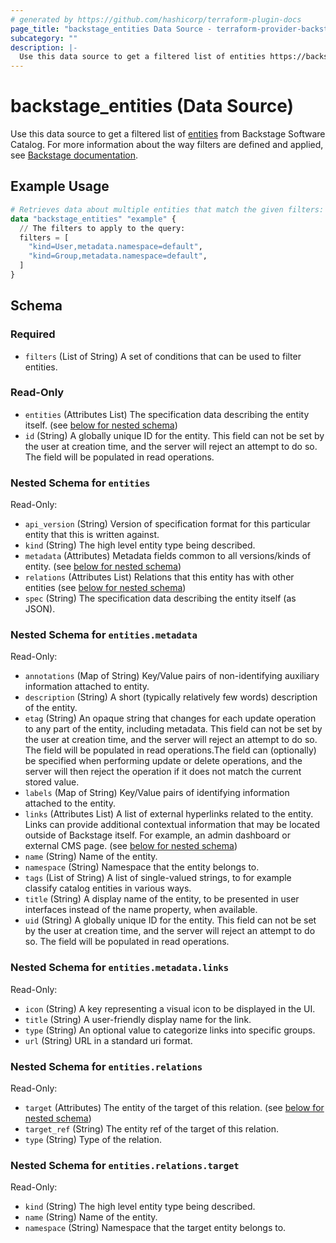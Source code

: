 ```yaml
---
# generated by https://github.com/hashicorp/terraform-plugin-docs
page_title: "backstage_entities Data Source - terraform-provider-backstage"
subcategory: ""
description: |-
  Use this data source to get a filtered list of entities https://backstage.io/docs/features/software-catalog/descriptor-format#overall-shape-of-an-entity from Backstage Software Catalog. For more information about the way filters are defined and applied, see Backstage documentation https://backstage.io/docs/features/software-catalog/software-catalog-api#filtering.
---
```


# backstage_entities (Data Source)

Use this data source to get a filtered list of [entities](https://backstage.io/docs/features/software-catalog/descriptor-format#overall-shape-of-an-entity) from Backstage Software Catalog. For more information about the way filters are defined and applied, see [Backstage documentation](https://backstage.io/docs/features/software-catalog/software-catalog-api#filtering).

## Example Usage

```terraform
# Retrieves data about multiple entities that match the given filters:
data "backstage_entities" "example" {
  // The filters to apply to the query:
  filters = [
    "kind=User,metadata.namespace=default",
    "kind=Group,metadata.namespace=default",
  ]
}
```

<!-- schema generated by tfplugindocs -->
## Schema

### Required

- `filters` (List of String) A set of conditions that can be used to filter entities.

### Read-Only

- `entities` (Attributes List) The specification data describing the entity itself. (see [below for nested schema](#nestedatt--entities))
- `id` (String) A globally unique ID for the entity. This field can not be set by the user at creation time, and the server will reject an attempt to do so. The field will be populated in read operations.

<a id="nestedatt--entities"></a>
### Nested Schema for `entities`

Read-Only:

- `api_version` (String) Version of specification format for this particular entity that this is written against.
- `kind` (String) The high level entity type being described.
- `metadata` (Attributes) Metadata fields common to all versions/kinds of entity. (see [below for nested schema](#nestedatt--entities--metadata))
- `relations` (Attributes List) Relations that this entity has with other entities (see [below for nested schema](#nestedatt--entities--relations))
- `spec` (String) The specification data describing the entity itself (as JSON).

<a id="nestedatt--entities--metadata"></a>
### Nested Schema for `entities.metadata`

Read-Only:

- `annotations` (Map of String) Key/Value pairs of non-identifying auxiliary information attached to entity.
- `description` (String) A short (typically relatively few words) description of the entity.
- `etag` (String) An opaque string that changes for each update operation to any part of the entity, including metadata. This field can not be set by the user at creation time, and the server will reject an attempt to do so. The field will be populated in read operations.The field can (optionally) be specified when performing update or delete operations, and the server will then reject the operation if it does not match the current stored value.
- `labels` (Map of String) Key/Value pairs of identifying information attached to the entity.
- `links` (Attributes List) A list of external hyperlinks related to the entity. Links can provide additional contextual information that may be located outside of Backstage itself. For example, an admin dashboard or external CMS page. (see [below for nested schema](#nestedatt--entities--metadata--links))
- `name` (String) Name of the entity.
- `namespace` (String) Namespace that the entity belongs to.
- `tags` (List of String) A list of single-valued strings, to for example classify catalog entities in various ways.
- `title` (String) A display name of the entity, to be presented in user interfaces instead of the name property, when available.
- `uid` (String) A globally unique ID for the entity. This field can not be set by the user at creation time, and the server will reject an attempt to do so. The field will be populated in read operations.

<a id="nestedatt--entities--metadata--links"></a>
### Nested Schema for `entities.metadata.links`

Read-Only:

- `icon` (String) A key representing a visual icon to be displayed in the UI.
- `title` (String) A user-friendly display name for the link.
- `type` (String) An optional value to categorize links into specific groups.
- `url` (String) URL in a standard uri format.



<a id="nestedatt--entities--relations"></a>
### Nested Schema for `entities.relations`

Read-Only:

- `target` (Attributes) The entity of the target of this relation. (see [below for nested schema](#nestedatt--entities--relations--target))
- `target_ref` (String) The entity ref of the target of this relation.
- `type` (String) Type of the relation.

<a id="nestedatt--entities--relations--target"></a>
### Nested Schema for `entities.relations.target`

Read-Only:

- `kind` (String) The high level entity type being described.
- `name` (String) Name of the entity.
- `namespace` (String) Namespace that the target entity belongs to.
